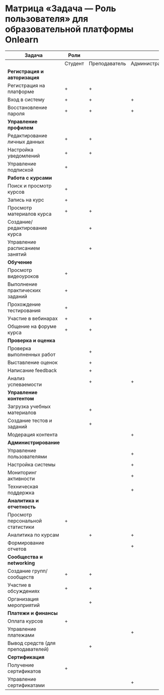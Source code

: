 # Матрица «Задача — Роль пользователя» для образовательной платформы Onlearn

| Задача | Роли |||
|---|---|---|---|
| | Студент | Преподаватель | Администратор |
| **Регистрация и авторизация** | | | |
| Регистрация на платформе | + | + | |
| Вход в систему | + | + | + |
| Восстановление пароля | + | + | + |
| **Управление профилем** | | | |
| Редактирование личных данных | + | + | |
| Настройка уведомлений | + | + | |
| Управление подпиской | + | | |
| **Работа с курсами** | | | |
| Поиск и просмотр курсов | + | | |
| Запись на курс | + | | |
| Просмотр материалов курса | + | + | |
| Создание/редактирование курса | | + | |
| Управление расписанием занятий | | + | |
| **Обучение** | | | |
| Просмотр видеоуроков | + | | |
| Выполнение практических заданий | + | | |
| Прохождение тестирования | + | | |
| Участие в вебинарах | + | + | |
| Общение на форуме курса | + | + | |
| **Проверка и оценка** | | | |
| Проверка выполненных работ | | + | |
| Выставление оценок | | + | |
| Написание feedback | | + | |
| Анализ успеваемости | | + | + |
| **Управление контентом** | | | |
| Загрузка учебных материалов | | + | |
| Создание тестов и заданий | | + | |
| Модерация контента | | | + |
| **Администрирование** | | | |
| Управление пользователями | | | + |
| Настройка системы | | | + |
| Мониторинг активности | | | + |
| Техническая поддержка | | | + |
| **Аналитика и отчетность** | | | |
| Просмотр персональной статистики | + | | |
| Аналитика по курсам | | + | + |
| Формирование отчетов | | | + |
| **Сообщества и networking** | | | |
| Создание групп/сообществ | + | + | |
| Участие в обсуждениях | + | + | |
| Организация мероприятий | | + | |
| **Платежи и финансы** | | | |
| Оплата курсов | + | | |
| Управление платежами | | | + |
| Вывод средств (для преподавателей) | | + | |
| **Сертификация** | | | |
| Получение сертификатов | + | | |
| Управление сертификатами | | | + |